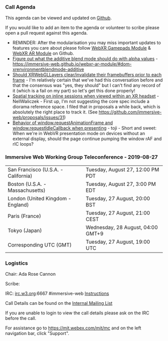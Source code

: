 ### Call Agenda

This agenda can be viewed and updated on [Github](https://github.com/immersive-web/administrivia/blob/master/meetings/wg/2019-09-03-Immersive_Web_Working_Group_Teleconference-agenda.md).

If you would like to add an item to the agenda or volunteer to scribe please open a pull request against this agenda.

*  REMINDER: After the modularisation you may miss important updates to features you care about please follow [WebXR Gamepads Module](https://github.com/immersive-web/webxr-gamepads-module/) & [WebXR AR Module](https://github.com/immersive-web/webxr-ar-module/) on Github.
* [Figure out what the additive blend mode should do with alpha values](https://github.com/immersive-web/webxr-ar-module/issues/14) - https://immersive-web.github.io/webxr-ar-module/#dom-xrenvironmentblendmode-additive
* [Should XRWebGLLayers clear/invalidate their framebuffers prior to each frame](https://github.com/immersive-web/webxr/issues/775) - I'm relatively certain that we've had this conversation before and that the consensus was "yes, they should" but I can't find any record of it (which is a fail on my part) so let's get this done properly!
* [Spatial tracking on inline sessions when viewed within an XR headset](https://github.com/immersive-web/webxr/issues/756) - NellWaliczek - First up, I'm not suggesting the core spec include a diorama reference space.  I filed that in proposals a while back, which is absolutely the right place to track it.  (See https://github.com/immersive-web/proposals/issues/31) 
* [Behavior of window.requestAnimationFrame and window.requestIdleCallback when presenting](https://github.com/immersive-web/webxr/issues/225) - toji - Short and sweet: When we're in WebVR presentation mode on devices without an external display, should the page continue pumping the window rAF and rIC loops?

### Immersive Web Working Group Teleconference - 2019-08-27

<table>
<tr><td> San Francisco (U.S.A. - California) <td> Tuesday, August 27, 12:00 PM PDT
<tr><td> Boston (U.S.A. - Massachusetts) <td> Tuesday, August 27, 3:00 PM EDT
<tr><td> London (United Kingdom - England) <td> Tuesday, 27 August, 20:00 BST
<tr><td> Paris (France) <td> Tuesday, 27 August, 21:00 CEST
<tr><td> Tokyo (Japan) <td> Wednesday, 28 August, 04:00 GMT+9
<tr><td> Corresponding UTC (GMT) <td> Tuesday, 27 August, 19:00 UTC
</table>

### Logistics

Chair: Ada Rose Cannon

Scribe:

IRC: [irc.w3.org](http://irc.w3.org/):6667 #immersive-web [Instructions](https://github.com/immersive-web/administrivia/blob/master/IRC.md)

Call Details can be found on the [Internal Mailing List](https://lists.w3.org/Archives/Member/internal-immersive-web/2019Feb/0002.html)

If you are unable to login to view the call details please ask on the IRC before the call.

For assistance go to https://mit.webex.com/mit/mc  and on the left navigation bar, click "Support".
          
